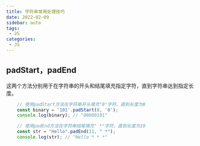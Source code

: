 ```yaml
---
title: 字符串常用处理技巧
date: 2022-02-09
sidebar: auto
tags: 
 - JS
categories:
 - JS
---
```


## padStart，padEnd
这两个方法分别用于在字符串的开头和结尾填充指定字符，直到字符串达到指定长度。
```javascript
    // 使用padStart方法在字符串开头填充"0"字符，直到长度为8
    const binary = '101'.padStart(8, '0');
    console.log(binary); // "00000101"

    // 使用padEnd方法在字符串结尾填充" *"字符，直到长度为10
    const str = "Hello".padEnd(11, " *");
    console.log(str); // "Hello * * *"
```
